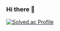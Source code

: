 ### Hi there 👋
[![Solved.ac Profile](http://mazassumnida.wtf/api/v2/generate_badge?boj=dmsco0223)](https://solved.ac/dmsco0223/)
<!--
**eun022/eun022** is a ✨ _special_ ✨ repository because its `README.md` (this file) appears on your GitHub profile.

Here are some ideas to get you started:

- 🔭 I’m currently working on ...
- 🌱 I’m currently learning ...
- 👯 I’m looking to collaborate on ...
- 🤔 I’m looking for help with ...
- 💬 Ask me about ...
- 📫 How to reach me: ...
- 😄 Pronouns: ...
- ⚡ Fun fact: ...
-->
